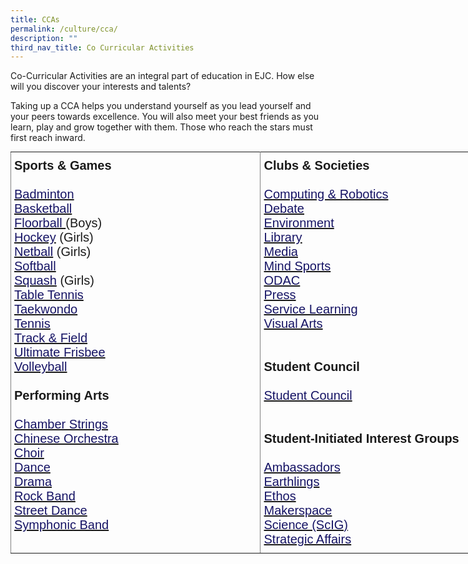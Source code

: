 ```yaml
---
title: CCAs
permalink: /culture/cca/
description: ""
third_nav_title: Co Curricular Activities
---
```

Co-Curricular Activities are an integral part of education in EJC. How else will you discover your interests and talents?

Taking up a CCA helps you understand yourself as you lead yourself and your peers towards excellence. You will also meet&nbsp;your best friends as you learn, play and grow together with them. Those who reach the stars must first reach inward.


<style type="text/css">
.tg  {border-collapse:collapse;border-spacing:0;margin:0px auto;}
.tg td{border-color:black;border-style:solid;border-width:1px;font-family:Arial, sans-serif;font-size:14px;
  overflow:hidden;padding:10px 5px;word-break:normal;}
.tg th{border-color:black;border-style:solid;border-width:1px;font-family:Arial, sans-serif;font-size:14px;
  font-weight:normal;overflow:hidden;padding:10px 5px;word-break:normal;}
.tg .tg-eqm3{border-color:inherit;font-size:20px;text-align:left;vertical-align:top}
</style>
<table class="tg" style="undefined;table-layout: fixed; width: 800px">
<colgroup>
<col style="width: 400px">
<col style="width: 400px">
</colgroup>
<tbody>
  <tr>
    <td class="tg-eqm3"><span style="font-weight:bold">Sports &amp; Games</span><br><br><a href="/culture/Co-Curricular-Activities/badminton/"><span style="color:#151364">Badminton</span></a><br><a href="/culture/Co-Curricular-Activities/basketball/"><span style="color:#151364">Basketball</span></a><br><a href="/culture/Co-Curricular-Activities/floorball/"><span style="text-decoration:none;color:#151364">Floorball </span></a>(Boys)<br><a href="/culture/Co-Curricular-Activities/hockey/"><span style="text-decoration:none;color:#151364">Hockey</span></a> (Girls)<br><a href="/culture/Co-Curricular-Activities/netball/"><span style="text-decoration:none;color:#151364">Netball</span></a> (Girls)<br><a href="/culture/Co-Curricular-Activities/softball/"><span style="color:#151364">Softball</span></a><br><a href="/culture/Co-Curricular-Activities/squash/"><span style="text-decoration:none;color:#151364">Squash</span></a> (Girls)<br><a href="/culture/Co-Curricular-Activities/table-tennis/"><span style="color:#151364">Table Tennis</span></a><br><a href="/culture/Co-Curricular-Activities/taekwondo/"><span style="color:#151364">Taekwondo</span></a><br><a href="/culture/Co-Curricular-Activities/tennis/"><span style="color:#151364">Tennis</span></a><br><a href="/culture/Co-Curricular-Activities/track-and-field/"><span style="text-decoration:none;color:#151364">Track &amp; Field</span></a><br><a href="/culture/Co-Curricular-Activities/ultimate-frisbee/"><span style="text-decoration:none;color:#151364">Ultimate Frisbee</span></a><br><a href="/culture/Co-Curricular-Activities/volleyball/"><span style="color:#151364">Volleyball</span></a><br><br><span style="font-weight:bold">Performing Arts</span><br><br><a href="https://www.instagram.com/ej.chamberstrings/" target="_blank" rel="noopener noreferrer"><span style="text-decoration:none;color:#151364">Chamber Strings</span></a><br><a href="/culture/Co-Curricular-Activities/chinese-orchestra/"><span style="color:#151364">Chinese Orchestra</span></a><br><a href="/culture/Co-Curricular-Activities/choir/"><span style="color:#151364">Choir</span></a><br><a href="/culture/Co-Curricular-Activities/dance/"><span style="color:#151364">Dance</span></a><br><a href="/culture/Co-Curricular-Activities/drama/"><span style="color:#151364">Drama</span></a><br><a href="https://www.instagram.com/ejrockband/" target="_blank" rel="noopener noreferrer"><span style="text-decoration:none;color:#151364">Rock Band</span></a><br><a href="https://www.instagram.com/ej.streetdance/" target="_blank" rel="noopener noreferrer"><span style="text-decoration:none;color:#151364">Street Dance</span></a><br><a href="/culture/Co-Curricular-Activities/band/"><span style="text-decoration:none;color:#151364">Symphonic Band</span></a></td>
    <td class="tg-eqm3"><span style="font-weight:bold">Clubs &amp; Societies</span><br><br><a href="/culture/Co-Curricular-Activities/computing-and-robotics/"><span style="text-decoration:none;color:#151364">Computing &amp; Robotics</span></a><br><a href="/culture/Co-Curricular-Activities/debate/"><span style="color:#151364">Debate</span></a><br><a href="/culture/Co-Curricular-Activities/environment-club/"><span style="color:#151364">Environment</span></a><br><a href="/culture/Co-Curricular-Activities/library-club/"><span style="color:#151364">Library</span></a><br><a href="/culture/Co-Curricular-Activities/media/"><span style="color:#151364">Media</span></a><br><a href="/culture/Co-Curricular-Activities/mind-sports/"><span style="color:#151364">Mind Sports</span></a><br><a href="/culture/Co-Curricular-Activities/odac/"><span style="color:#151364">ODAC</span></a><br><a href="/culture/Co-Curricular-Activities/press/"><span style="color:#151364">Press</span></a><br><a href="/culture/Co-Curricular-Activities/service-learning/"><span style="color:#151364">Service Learning</span></a><br><a href="/culture/Co-Curricular-Activities/visual-arts/"><span style="text-decoration:none;color:#151364">Visual Arts</span></a><br><br><br><span style="font-weight:bold">Student Council</span><br><br><a href="/culture/Co-Curricular-Activities/student-council/"><span style="color:#151364">Student Council</span></a><br><br><br><span style="font-weight:bold">Student-Initiated Interest Groups</span><br><br><a href="https://www.instagram.com/ejambass/" target="_blank" rel="noopener noreferrer"><span style="text-decoration:none;color:#151364">Ambassadors</span></a><br><a href="https://www.instagram.com/ej.earthlings/" target="_blank" rel="noopener noreferrer"><span style="text-decoration:none;color:#151364">Earthlings</span></a><br><a href="https://www.instagram.com/ejc.ethos/" target="_blank" rel="noopener noreferrer"><span style="text-decoration:none;color:#151364">Ethos</span></a><br><a href="https://www.instagram.com/ejc.makerspace/" target="_blank" rel="noopener noreferrer"><span style="text-decoration:none;color:#151364">Makerspace</span></a><br><a href="https://www.instagram.com/ej.scientist/" target="_blank" rel="noopener noreferrer"><span style="text-decoration:none;color:#151364">Science (ScIG)</span></a><br><a href="https://www.instagram.com/ejc.esas/" target="_blank" rel="noopener noreferrer"><span style="text-decoration:none;color:#151364">Strategic Affairs</span></a></td>
  </tr>
</tbody>
</table>